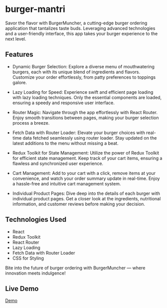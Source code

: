 # burger-mantri
Savor the flavor with BurgerMuncher, a cutting-edge burger ordering application that tantalizes taste buds. Leveraging advanced technologies and a user-friendly interface, this app takes your burger experience to the next level.

## Features

- Dynamic Burger Selection:
Explore a diverse menu of mouthwatering burgers, each with its unique blend of ingredients and flavors. Customize your order effortlessly, from patty preferences to toppings galore.

- Lazy Loading for Speed:
Experience swift and efficient page loading with lazy loading techniques. Only the essential components are loaded, ensuring a speedy and responsive user interface.

- Router Magic:
Navigate through the app effortlessly with React Router. Enjoy smooth transitions between pages, making your burger selection process a breeze.

- Fetch Data with Router Loader:
Elevate your burger choices with real-time data fetched seamlessly using router loader. Stay updated on the latest additions to the menu without missing a beat.

- Redux Toolkit for State Management:
Utilize the power of Redux Toolkit for efficient state management. Keep track of your cart items, ensuring a flawless and synchronized user experience.

- Cart Management:
Add to your cart with a click, remove items at your convenience, and watch your order summary update in real-time. Enjoy a hassle-free and intuitive cart management system.

- Individual Product Pages:
Dive deep into the details of each burger with individual product pages. Get a closer look at the ingredients, nutritional information, and customer reviews before making your decision.

## Technologies Used

- React
- Redux Toolkit
- React Router
- Lazy Loading
- Fetch Data with Router Loader
- CSS for Styling

Bite into the future of burger ordering with BurgerMuncher — where innovation meets indulgence!

## Live Demo

[Demo](steady-salamander-6ca4f3.netlify.app)
